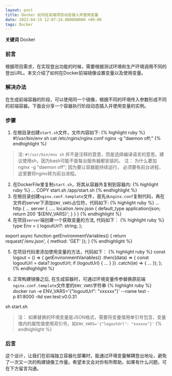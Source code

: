 ```yaml
---
layout: post
title: Docker 如何在前端项目动态插入并使用变量
date: 2022-04-15 12:07:24.000000000 +09:00
tags: Docker
---
```


**关键词** Docker

### 前言
根据项目需求，在实现登出功能的时候，需要根据测试环境和生产环境调用不同的登出URL。本文介绍了如何在Docker前端镜像设置变量以及使用变量。

### 解决办法
在生成前端容器的阶段，可以使用同一个镜像，根据不同的环境传入参数形成不同的前端容器。下面会分享一个容器执行阶段动态插入并使用变量的实例。

### 步骤    
1. 在根目录创建`start.sh`文件，文件内容如下:
{% highlight ruby %}
#!/usr/bin/env sh
cat /etc/nginx/nginx.conf
nginx -g "daemon off;"
{% endhighlight %}
> 注: `#!/usr/bin/env sh` 并不是注释的意思，而是选择编译语言的意思。建议使用sh，因为bash可能不是每台服务器都安装的。
> 注： 为什么要加nginx -g "daemon off";
因为要让容器能持续运行， 必须要有前台进程，这里要将nginx转为前台进程。
2. 在DockerFile里复制`start.sh`，将其从容器外复制到容器内:
{% highlight ruby %}
...
COPY start.sh /app/start.sh
{% endhighlight %}
3. 在根目录创建`nginx.conf.template`文件，首先从`nginx.conf`复制代码，再在文件的server下添加`ENV_VARS`占位符，代码如下:
{% highlight ruby %}
...
http {
    ...
    server {
        .....
        location /env.json {
            default_type application/json;
            return 200 '${ENV_VARS}';
        }
    }
}
{% endhighlight %}
4. 在项目`server`端创建一个获取变量的方法, 代码如下：
{% highlight ruby %}
type Env = {
  logoutUrl?: string;
};

export async function getEnvironmentVariables() {
  return request<Env>('/env.json', { method: 'GET' });
}
{% endhighlight %}

5. 在项目代码里添加使用变量的方法，代码如下：
{% highlight ruby %}
const logout = () => {
    getEnvironmentVariables()
      .then((data) => {
        const logoutUrl = data?.logoutUrl;
        if (logoutUrl) {
         ...
        }
      })
      .catch((e) => {
        ...
      });
  };
{% endhighlight %}

6. 正常构建镜像之后, 在生成容器时，可通过环境变量传参替换原前端`nginx.conf.template`文件里的`ENV_VARS`字符串
{% highlight ruby %}
docker run -e ENV_VARS='{"logoutUrl": "xxxxxx"}' --name test -p 81:8000 -itd swr.test:v0.0.31

sh start.sh

> 注： 如果替换的环境变量是JSON格式，需要将变量值用单引号包含，变量值内的属性值使用双引号。如`ENV_VARS='{"logoutUrl": "xxxxxx"}'`
{% endhighlight %}


### 后言
这个设计，让我们在前端独立容器化部署时，能通过环境变量解耦登出地址，避免了一次又一次的构建镜像工作量。希望本文会对你有所帮助，如果有什么问题，可在下方留言沟通。